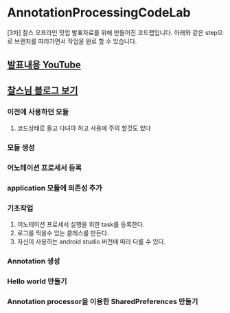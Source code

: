 # AnnotationProcessingCodeLab
[3차] 찰스 오프라인 밋업 발표자료를 위해 만들어진 코드랩입니다.
아래와 같은 step으로 브랜치를 따라가면서 작업을 완료 할 수 있습니다.

## [발표내용 YouTube](https://www.youtube.com/watch?v=G-e-FB3oFa4)

## [찰스님 블로그 보기](https://www.charlezz.com/?p=44148)

### 이전에 사용하던 모듈
1. 코드상태로 들고 다녀야 하고 사용에 주의 할것도 있다

### 모듈 생성

### 어노테이션 프로세서 등록

### application 모듈에 의존성 추가

### 기초작업
1. 어노테이션 프로세서 실행을 위한 task를 등록한다.
2. 로그를 찍을수 있는 클레스를 만든다.
3. 자신이 사용하는 android studio 버전에 따라 다를 수 있다.

### Annotation 생성

### Hello world 만들기

### Annotation processor을 이용한 SharedPreferences 만들기

